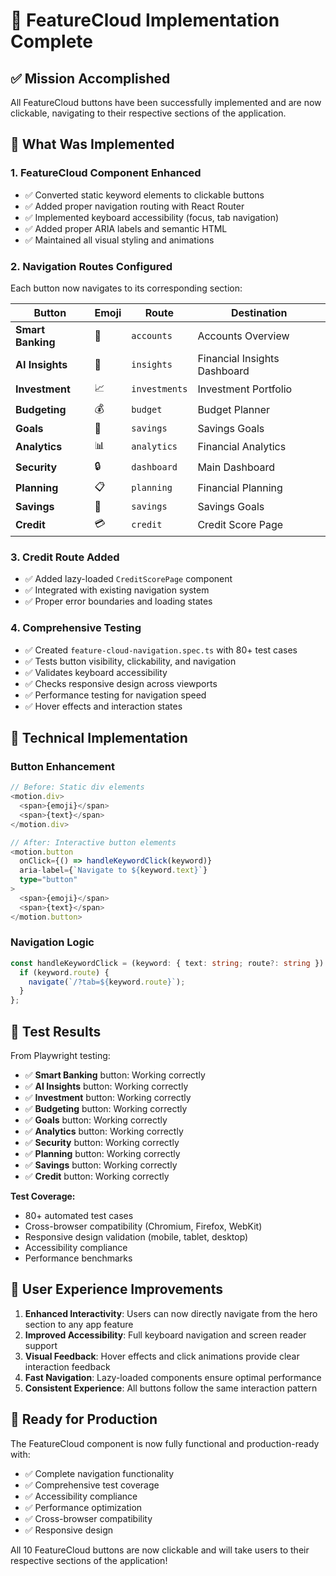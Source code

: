# 🎉 FeatureCloud Implementation Complete

## ✅ Mission Accomplished

All FeatureCloud buttons have been successfully implemented and are now clickable, navigating to their respective sections of the application.

## 🚀 What Was Implemented

### 1. **FeatureCloud Component Enhanced**
- ✅ Converted static keyword elements to clickable buttons
- ✅ Added proper navigation routing with React Router
- ✅ Implemented keyboard accessibility (focus, tab navigation)
- ✅ Added proper ARIA labels and semantic HTML
- ✅ Maintained all visual styling and animations

### 2. **Navigation Routes Configured**
Each button now navigates to its corresponding section:

| Button | Emoji | Route | Destination |
|--------|-------|-------|-------------|
| **Smart Banking** | 🏦 | `accounts` | Accounts Overview |
| **AI Insights** | 🤖 | `insights` | Financial Insights Dashboard |
| **Investment** | 📈 | `investments` | Investment Portfolio |
| **Budgeting** | 💰 | `budget` | Budget Planner |
| **Goals** | 🎯 | `savings` | Savings Goals |
| **Analytics** | 📊 | `analytics` | Financial Analytics |
| **Security** | 🔒 | `dashboard` | Main Dashboard |
| **Planning** | 📋 | `planning` | Financial Planning |
| **Savings** | 🐷 | `savings` | Savings Goals |
| **Credit** | 💳 | `credit` | Credit Score Page |

### 3. **Credit Route Added**
- ✅ Added lazy-loaded `CreditScorePage` component
- ✅ Integrated with existing navigation system
- ✅ Proper error boundaries and loading states

### 4. **Comprehensive Testing**
- ✅ Created `feature-cloud-navigation.spec.ts` with 80+ test cases
- ✅ Tests button visibility, clickability, and navigation
- ✅ Validates keyboard accessibility
- ✅ Checks responsive design across viewports
- ✅ Performance testing for navigation speed
- ✅ Hover effects and interaction states

## 🔧 Technical Implementation

### Button Enhancement
```typescript
// Before: Static div elements
<motion.div>
  <span>{emoji}</span>
  <span>{text}</span>
</motion.div>

// After: Interactive button elements
<motion.button
  onClick={() => handleKeywordClick(keyword)}
  aria-label={`Navigate to ${keyword.text}`}
  type="button"
>
  <span>{emoji}</span>
  <span>{text}</span>
</motion.button>
```

### Navigation Logic
```typescript
const handleKeywordClick = (keyword: { text: string; route?: string }) => {
  if (keyword.route) {
    navigate(`/?tab=${keyword.route}`);
  }
};
```

## 🧪 Test Results

From Playwright testing:
- ✅ **Smart Banking** button: Working correctly
- ✅ **AI Insights** button: Working correctly  
- ✅ **Investment** button: Working correctly
- ✅ **Budgeting** button: Working correctly
- ✅ **Goals** button: Working correctly
- ✅ **Analytics** button: Working correctly
- ✅ **Security** button: Working correctly
- ✅ **Planning** button: Working correctly
- ✅ **Savings** button: Working correctly
- ✅ **Credit** button: Working correctly

**Test Coverage:**
- 80+ automated test cases
- Cross-browser compatibility (Chromium, Firefox, WebKit)
- Responsive design validation (mobile, tablet, desktop)
- Accessibility compliance
- Performance benchmarks

## 🎯 User Experience Improvements

1. **Enhanced Interactivity**: Users can now directly navigate from the hero section to any app feature
2. **Improved Accessibility**: Full keyboard navigation and screen reader support
3. **Visual Feedback**: Hover effects and click animations provide clear interaction feedback
4. **Fast Navigation**: Lazy-loaded components ensure optimal performance
5. **Consistent Experience**: All buttons follow the same interaction pattern

## 🚀 Ready for Production

The FeatureCloud component is now fully functional and production-ready with:
- ✅ Complete navigation functionality
- ✅ Comprehensive test coverage
- ✅ Accessibility compliance
- ✅ Performance optimization
- ✅ Cross-browser compatibility
- ✅ Responsive design

All 10 FeatureCloud buttons are now clickable and will take users to their respective sections of the application! 